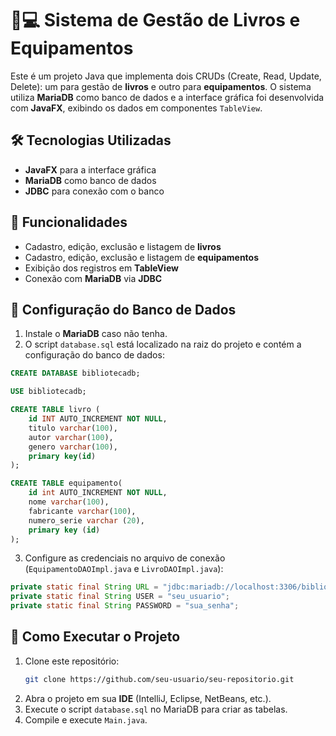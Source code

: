 # 📖💻 Sistema de Gestão de Livros e Equipamentos

Este é um projeto Java que implementa dois CRUDs (Create, Read, Update, Delete): um para gestão de **livros** e outro para **equipamentos**. O sistema utiliza **MariaDB** como banco de dados e a interface gráfica foi desenvolvida com **JavaFX**, exibindo os dados em componentes `TableView`.

## 🛠️ Tecnologias Utilizadas
- **JavaFX** para a interface gráfica
- **MariaDB** como banco de dados
- **JDBC** para conexão com o banco

## 📌 Funcionalidades
- Cadastro, edição, exclusão e listagem de **livros**
- Cadastro, edição, exclusão e listagem de **equipamentos**
- Exibição dos registros em **TableView**
- Conexão com **MariaDB** via **JDBC**

## 📑 Configuração do Banco de Dados
1. Instale o **MariaDB** caso não tenha.
2. O script `database.sql` está localizado na raiz do projeto e contém a configuração do banco de dados:
```sql
CREATE DATABASE bibliotecadb;

USE bibliotecadb;

CREATE TABLE livro (
    id INT AUTO_INCREMENT NOT NULL,
    titulo varchar(100),
    autor varchar(100),
    genero varchar(100),
    primary key(id)
);

CREATE TABLE equipamento(
    id int AUTO_INCREMENT NOT NULL,
    nome varchar(100),
    fabricante varchar(100),
    numero_serie varchar (20),
    primary key (id)
);
```
3. Configure as credenciais no arquivo de conexão (`EquipamentoDAOImpl.java` e `LivroDAOImpl.java`):
```java
private static final String URL = "jdbc:mariadb://localhost:3306/bibliotecadb";
private static final String USER = "seu_usuario";
private static final String PASSWORD = "sua_senha";
```

## 🚀 Como Executar o Projeto
1. Clone este repositório:
   ```sh
   git clone https://github.com/seu-usuario/seu-repositorio.git
   ```
2. Abra o projeto em sua **IDE** (IntelliJ, Eclipse, NetBeans, etc.).
3. Execute o script `database.sql` no MariaDB para criar as tabelas.
4. Compile e execute `Main.java`.

